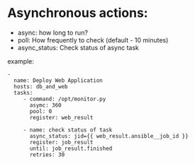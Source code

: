 # Asynchronous actions:

- async: how long to run?
- poll: How frequently to check (default - 10 minutes)
 - async_status: Check status of async task


example:

```
-
  name: Deploy Web Application
  hosts: db_and_web
  tasks:
     - command: /opt/monitor.py
       asymc: 360
       pool: 0
       register: web_result
       
     - name: check status of task
       async_status: jid={{ web_result.ansible__job_id }}
       register: job_result
       until: job_result.finished
       retries: 30
     
   
